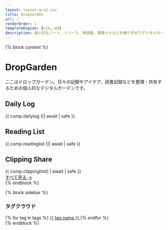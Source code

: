 ```yaml
---
layout: layout-grid.jsx
title: DropGarden
url: /
renderOrder: 1
templateEngine: [njk, md]
description: 個人的なノート、リソース、用語集、書籍メモなどを織り交ぜたデジタルガーデン
---
```


{% block content %}
<h1 class="text-3xl font-bold mb-6 text-mono-black">DropGarden</h1>

<div class="prose max-w-none mb-8">
  <p>
    ここはドロップガーデン。日々の記録やアイデア、読書記録などを整理・共有するための個人的なデジタルガーデンです。
  </p>
</div>

<!-- カード形式でコンテンツを表示 -->
<div class="grid grid-cols-1 md:grid-cols-2 gap-6 mb-6">
  <!-- Daily Log カード -->
  <div class="bg-mono-white rounded-lg shadow border border-mono-lightgray overflow-hidden">
    <div class="bg-mono-accent text-mono-white px-4 py-2">
      <h2 class="text-xl font-bold">Daily Log</h2>
    </div>
    <div class="p-4">
      {{ comp.dailylog ()| await | safe }}
    </div>
  </div>
  
  <!-- Reading List カード -->
  <div class="bg-mono-white rounded-lg shadow border border-mono-lightgray overflow-hidden">
    <div class="bg-mono-accent text-mono-white px-4 py-2">
      <h2 class="text-xl font-bold">Reading List</h2>
    </div>
    <div class="p-4">
      {{ comp.readinglist ()| await | safe }}
    </div>
  </div>
</div>

<!-- Clipping Share カード -->
<div class="bg-mono-white rounded-lg shadow border border-mono-lightgray overflow-hidden mb-6">
  <div class="bg-mono-accent text-mono-white px-4 py-2">
    <h2 class="text-xl font-bold">Clipping Share</h2>
  </div>
  <div class="p-4">
    {{ comp.clippinglist() | await | safe }}
    <div class="mt-4">
      <a href="/clippingshare" class="text-mono-accent hover:text-mono-black font-medium">すべて見る →</a>
    </div>
  </div>
</div>
{% endblock %}

{% block sidebar %}
<div>
  <h3 class="text-lg font-bold mb-2 text-mono-black">タグクラウド</h3>
  <div class="flex flex-wrap gap-2">
    {% for tag in tags %}
    <a href="/tags/{{ tag.name | slug }}" 
       class="text-sm px-2 py-1 bg-mono-white border border-mono-lightgray rounded hover:bg-mono-lightgray text-mono-accent" 
       style="font-size: {{ 0.8 + tag.count * 0.05 }}rem">
      {{ tag.name }}
    </a>
    {% endfor %}
  </div>
</div>
{% endblock %}
